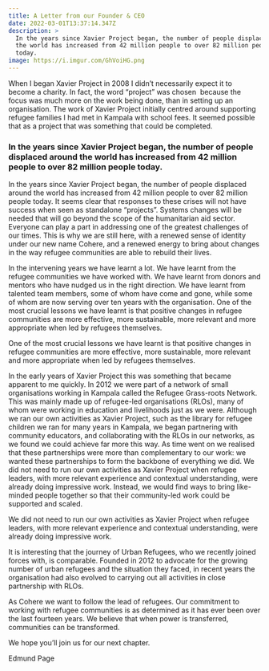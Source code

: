 ```yaml
---
title: A Letter from our Founder & CEO
date: 2022-03-01T13:37:14.347Z
description: >
  In the years since Xavier Project began, the number of people displaced around
  the world has increased from 42 million people to over 82 million people
  today.
image: https://i.imgur.com/GhVoiHG.png
---
```

<!--StartFragment-->

When I began Xavier Project in 2008 I didn’t necessarily expect it to become a charity. In fact, the word “project” was chosen  because the focus was much more on the work being done, than in setting up an organisation. The work of Xavier Project initially centred around supporting refugee families I had met in Kampala with school fees. It seemed possible that as a project that was something that could be completed. 

### In the years since Xavier Project began, the number of people displaced around the world has increased from 42 million people to over 82 million people today.

In the years since Xavier Project began, the number of people displaced around the world has increased from 42 million people to over 82 million people today. It seems clear that responses to these crises will not have success when seen as standalone “projects”. Systems changes will be needed that will go beyond the scope of the humanitarian aid sector. Everyone can play a part in addressing one of the greatest challenges of our times. This is why we are still here, with a renewed sense of identity under our new name Cohere, and a renewed energy to bring about changes in the way refugee communities are able to rebuild their lives.

In the intervening years we have learnt a lot. We have learnt from the refugee communities we have worked with. We have learnt from donors and mentors who have nudged us in the right direction. We have learnt from talented team members, some of whom have come and gone, while some of whom are now serving over ten years with the organisation. One of the most crucial lessons we have learnt is that positive changes in refugee communities are more effective, more sustainable, more relevant and more appropriate when led by refugees themselves. 

One of the most crucial lessons we have learnt is that positive changes in refugee communities are more effective, more sustainable, more relevant and more appropriate when led by refugees themselves. 

In the early years of Xavier Project this was something that became apparent to me quickly. In 2012 we were part of a network of small organisations working in Kampala called the Refugee Grass-roots Network. This was mainly made up of refugee-led organisations (RLOs), many of whom were working in education and livelihoods just as we were. Although we ran our own activities as Xavier Project, such as the library for refugee children we ran for many years in Kampala, we began partnering with community educators, and collaborating with the RLOs in our networks, as we found we could achieve far more this way. As time went on we realised that these partnerships were more than complementary to our work: we wanted these partnerships to form the backbone of everything we did. We did not need to run our own activities as Xavier Project when refugee leaders, with more relevant experience and contextual understanding, were already doing impressive work. Instead, we would find ways to bring like-minded people together so that their community-led work could be supported and scaled.

We did not need to run our own activities as Xavier Project when refugee leaders, with more relevant experience and contextual understanding, were already doing impressive work.

It is interesting that the journey of Urban Refugees, who we recently joined forces with, is comparable. Founded in 2012 to advocate for the growing number of urban refugees and the situation they faced, in recent years the organisation had also evolved to carrying out all activities in close partnership with RLOs.

As Cohere we want to follow the lead of refugees. Our commitment to working with refugee communities is as determined as it has ever been over the last fourteen years. We believe that when power is transferred, communities can be transformed. 

We hope you’ll join us for our next chapter. 

Edmund Page

<!--EndFragment-->
